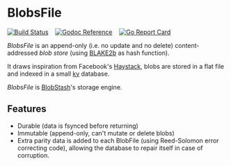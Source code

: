 # BlobsFile

[![Build Status](https://travis-ci.org/tsileo/blobsfile.svg?branch=master)](https://travis-ci.org/tsileo/blobsfile)
&nbsp; &nbsp;[![Godoc Reference](https://godoc.org/a4.io/blobsfile?status.svg)](https://godoc.org/a4.io/blobsfile)
&nbsp; &nbsp;[![Go Report Card](https://goreportcard.com/badge/a4.io/blobsfile)](https://goreportcard.com/report/a4.io/blobsfile)

*BlobsFile* is an append-only (i.e. no update and no delete) content-addressed *blob store* (using [BLAKE2b](https://blake2.net/) as hash function).

It draws inspiration from Facebook's [Haystack](http://202.118.11.61/papers/case%20studies/facebook.pdf), blobs are stored in a flat file and indexed in a small [kv](https://github.com/cznic/kv) database.

*BlobsFile* is [BlobStash](https://github.com/tsileo/blobstash)'s storage engine.

## Features

 - Durable (data is fsynced before returning)
 - Immutable (append-only, can't mutate or delete blobs)
 - Extra parity data is added to each BlobFile (using Reed-Solomon error correcting code), allowing the database to repair itself in case of corruption.

